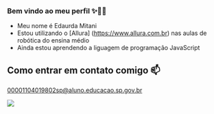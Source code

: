 ### Bem vindo ao meu perfil ✨🧷🖤

- Meu nome é Edaurda Mitani
- Estou utilizando o [Allura] (https://www.allura.com.br) nas aulas de robótica do ensina médio
- Ainda estou aprendendo a liguagem de programação JavaScript


## Como entrar em contato comigo 📫

00001104019802sp@aluno.educacao.sp.gov.br

![](https://media1.tenor.com/m/BIAQzGVJwAgAAAAC/hatsune-miku-emo.gif)

